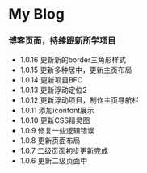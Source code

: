 # My Blog
### 博客页面，持续跟新所学项目

- 1.0.16 更新新的border三角形样式
- 1.0.15 更新多种居中，更新主页布局
- 1.0.14 更新项目BFC
- 1.0.13 更新浮动定位2
- 1.0.12 更新浮动项目，制作主页导航栏
- 1.0.11 添加iconfont展示
- 1.0.10 更新CSS精灵图
- 1.0.9  修复一些逻辑错误
- 1.0.8  更新页面布局
- 1.0.7  二级页面初步更新完成
- 1.0.6  更新二级页面中
